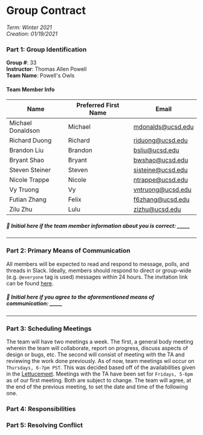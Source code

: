 # Group Contract
*Term: Winter 2021 <br/>
Creation: 01/19/2021*

### Part 1: Group Identification
**Group #**: 33 <br/>
**Instructor**: Thomas Allen Powell <br/>
**Team Name**: Powell's Owls <br/>

#### Team Member Info
| Name              | Preferred First Name | Email             | 
| ----------------- | -------------------- | ----------------- | 
| Michael Donaldson | Michael              | mdonalds@ucsd.edu |
| Richard Duong     | Richard              | riduong@ucsd.edu  |
| Brandon Liu       | Brandon              | bsliu@ucsd.edu    |
| Bryant Shao       | Bryant               | bwshao@ucsd.edu   |
| Steven Steiner    | Steven               | sisteine@ucsd.edu |
| Nicole Trappe     | Nicole               | ntrappe@ucsd.edu  |
| Vy Truong         | Vy                   | vntruong@ucsd.edu |
| Futian Zhang      | Felix                | f6zhang@ucsd.edu  |
| Zilu Zhu          | Lulu                 | zizhu@ucsd.edu    |

##### :rotating_light: Initial here if the team member information about you is correct: _____ 

---

### Part 2: Primary Means of Communication
All members will be expected to read and respond to message, polls, and threads in Slack. Ideally, members should respond to direct  or group-wide (e.g. `@everyone` tag is used) messages within 24 hours.
The invitation link can be found [here](https://join.slack.com/t/cse110-w21-group33/shared_invite/zt-l1o6cpnk-heUleWLule7i100Vz07QsA).

##### :rotating_light: Initial here if you agree to the aforementioned means of communication: _____

---

### Part 3: Scheduling Meetings
The team will have two meetings a week. The first, a general body meeting wherein the team will collaborate, 
report on progress, discuss aspects of design or bugs, etc. The second will consist of meeting with the TA and reviewing
the work done previously. As of now, team meetings wil occur on `Thursdays, 6-7pm PST`. This was decided based off of the availabilities given in the [Lettucemeet](https://lettucemeet.com/l/123Jx). Meetings with the TA have been set for `Fridays, 5-6pm` as of our first meeting. Both are subject to change. The team will agree, at the end of the previous meeting, to set the date and time of the following one. 


### Part 4: Responsibilities

### Part 5: Resolving Conflict
